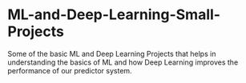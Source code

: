 # ML-and-Deep-Learning-Small-Projects
Some of the basic ML and Deep Learning Projects that helps in understanding the basics of ML and how Deep Learning improves the performance of our predictor system.
